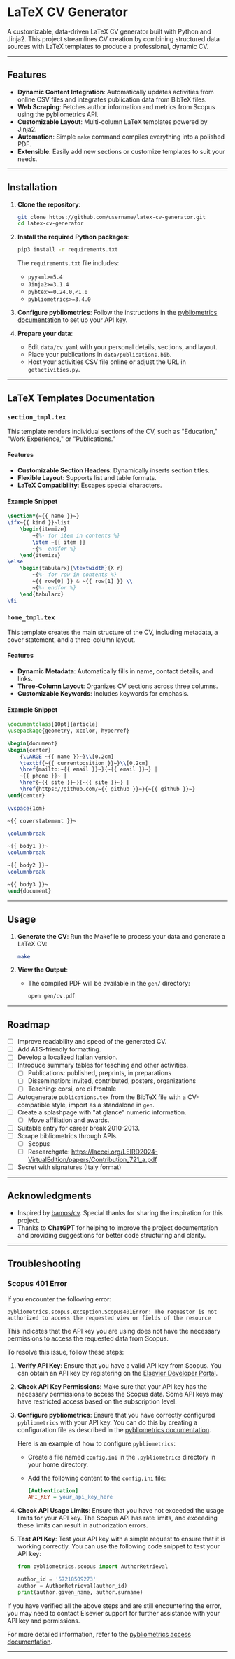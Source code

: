 # LaTeX CV Generator

A customizable, data-driven LaTeX CV generator built with Python and Jinja2. This project streamlines CV creation by combining structured data sources with LaTeX templates to produce a professional, dynamic CV.

---

## Features
- **Dynamic Content Integration**: Automatically updates activities from online CSV files and integrates publication data from BibTeX files.
- **Web Scraping**: Fetches author information and metrics from Scopus using the pybliometrics API.
- **Customizable Layout**: Multi-column LaTeX templates powered by Jinja2.
- **Automation**: Simple `make` command compiles everything into a polished PDF.
- **Extensible**: Easily add new sections or customize templates to suit your needs.

---

## Installation

1. **Clone the repository**:
    ```bash
    git clone https://github.com/username/latex-cv-generator.git
    cd latex-cv-generator
    ```

2. **Install the required Python packages**:
    ```bash
    pip3 install -r requirements.txt
    ```

    The `requirements.txt` file includes:
    - `pyyaml>=5.4`
    - `Jinja2>=3.1.4`
    - `pybtex>=0.24.0,<1.0`
    - `pybliometrics>=3.4.0`

3. **Configure pybliometrics**:
    Follow the instructions in the [pybliometrics documentation](https://pybliometrics.readthedocs.io/en/stable/configuration.html) to set up your API key.

4. **Prepare your data**:
    - Edit `data/cv.yaml` with your personal details, sections, and layout.
    - Place your publications in `data/publications.bib`.
    - Host your activities CSV file online or adjust the URL in `getactivities.py`.

---

## LaTeX Templates Documentation

### `section_tmpl.tex`
This template renders individual sections of the CV, such as "Education," "Work Experience," or "Publications."

#### Features
- **Customizable Section Headers**: Dynamically inserts section titles.
- **Flexible Layout**: Supports list and table formats.
- **LaTeX Compatibility**: Escapes special characters.

#### Example Snippet
```tex
\section*{~{{ name }}~}
\ifx~{{ kind }}~list
    \begin{itemize}
        ~{%- for item in contents %}
        \item ~{{ item }}
        ~{%- endfor %}
    \end{itemize}
\else
    \begin{tabularx}{\textwidth}{X r}
        ~{%- for row in contents %}
        ~{{ row[0] }} & ~{{ row[1] }} \\
        ~{%- endfor %}
    \end{tabularx}
\fi
```

### `home_tmpl.tex`
This template creates the main structure of the CV, including metadata, a cover statement, and a three-column layout.

#### Features
- **Dynamic Metadata**: Automatically fills in name, contact details, and links.
- **Three-Column Layout**: Organizes CV sections across three columns.
- **Customizable Keywords**: Includes keywords for emphasis.

#### Example Snippet
```tex
\documentclass[10pt]{article}
\usepackage{geometry, xcolor, hyperref}

\begin{document}
\begin{center}
    {\LARGE ~{{ name }}~}\\[0.2cm]
    \textbf{~{{ currentposition }}~}\\[0.2cm]
    \href{mailto:~{{ email }}~}{~{{ email }}~} | 
    ~{{ phone }}~ | 
    \href{~{{ site }}~}{~{{ site }}~} | 
    \href{https://github.com/~{{ github }}~}{~{{ github }}~}
\end{center}

\vspace{1cm}

~{{ coverstatement }}~

\columnbreak

~{{ body1 }}~
\columnbreak

~{{ body2 }}~
\columnbreak

~{{ body3 }}~
\end{document}
```

---

## Usage

1. **Generate the CV**:
    Run the Makefile to process your data and generate a LaTeX CV:
    ```bash
    make
    ```

2. **View the Output**:
    - The compiled PDF will be available in the `gen/` directory:
      ```bash
      open gen/cv.pdf
      ```

---

## Roadmap
- [ ] Improve readability and speed of the generated CV.
- [ ] Add ATS-friendly formatting.
- [ ] Develop a localized Italian version.
- [ ] Introduce summary tables for teaching and other activities.
    - [ ] Publications: published, preprints, in preparations
    - [ ] Dissemination: invited, contributed, posters, organizations
    - [ ] Teaching: corsi, ore di frontale
- [ ] Autogenerate `publications.tex` from the BibTeX file with a CV-compatible style, import as a standalone in `gen`.
- [ ] Create a splashpage with "at glance" numeric information.
    - [ ] Move affiliation and awards.
- [ ] Suitable entry for career break 2010-2013.
- [ ] Scrape bibliometrics through APIs.
    - [ ] Scopus
    - [ ] Researchgate: https://laccei.org/LEIRD2024-VirtualEdition/papers/Contribution_721_a.pdf
- [ ] Secret with signatures (Italy format)

---

## Acknowledgments
- Inspired by [bamos/cv](https://github.com/bamos/cv). Special thanks for sharing the inspiration for this project.
- Thanks to **ChatGPT** for helping to improve the project documentation and providing suggestions for better code structuring and clarity.

---

## Troubleshooting

### Scopus 401 Error

If you encounter the following error:
```
pybliometrics.scopus.exception.Scopus401Error: The requestor is not authorized to access the requested view or fields of the resource
```
This indicates that the API key you are using does not have the necessary permissions to access the requested data from Scopus.

To resolve this issue, follow these steps:

1. **Verify API Key**:
   Ensure that you have a valid API key from Scopus. You can obtain an API key by registering on the [Elsevier Developer Portal](https://dev.elsevier.com/).

2. **Check API Key Permissions**:
   Make sure that your API key has the necessary permissions to access the Scopus data. Some API keys may have restricted access based on the subscription level.

3. **Configure pybliometrics**:
   Ensure that you have correctly configured `pybliometrics` with your API key. You can do this by creating a configuration file as described in the [pybliometrics documentation](https://pybliometrics.readthedocs.io/en/stable/configuration.html).

   Here is an example of how to configure `pybliometrics`:

   - Create a file named `config.ini` in the `.pybliometrics` directory in your home directory.
   - Add the following content to the `config.ini` file:

     ```ini
     [Authentication]
     API_KEY = your_api_key_here
     ```

4. **Check API Usage Limits**:
   Ensure that you have not exceeded the usage limits for your API key. The Scopus API has rate limits, and exceeding these limits can result in authorization errors.

5. **Test API Key**:
   Test your API key with a simple request to ensure that it is working correctly. You can use the following code snippet to test your API key:

   ```python
   from pybliometrics.scopus import AuthorRetrieval

   author_id = '57218509273'
   author = AuthorRetrieval(author_id)
   print(author.given_name, author.surname)
   ```

If you have verified all the above steps and are still encountering the error, you may need to contact Elsevier support for further assistance with your API key and permissions.

For more detailed information, refer to the [pybliometrics access documentation](https://pybliometrics.readthedocs.io/en/stable/access.html).

---
